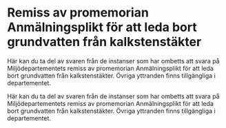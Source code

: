 # Remiss av promemorian Anmälningsplikt för att leda bort grundvatten från kalkstenstäkter

Här kan du ta del av svaren från de instanser som har ombetts att svara på Miljödepartementets remiss av promemorian Anmälningsplikt för att leda bort grundvatten från kalkstenstäkter. Övriga yttranden finns tillgängliga i departementet.

Här kan du ta del av svaren från de instanser som har ombetts att svara på Miljödepartementets remiss av promemorian Anmälningsplikt för att leda bort grundvatten från kalkstenstäkter. Övriga yttranden finns tillgängliga i departementet.

